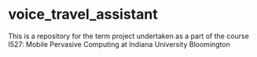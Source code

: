 # voice_travel_assistant
This is a repository for the term project undertaken as a part of the course I527: Mobile Pervasive Computing at Indiana University Bloomington

